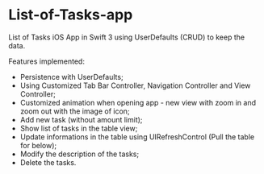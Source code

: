 # List-of-Tasks-app
List of Tasks iOS App in Swift 3 using UserDefaults (CRUD) to keep the data.

Features implemented:
- Persistence with UserDefaults;
- Using Customized Tab Bar Controller, Navigation Controller and View Controller;
- Customized animation when opening app - new view with zoom in and zoom out with the image of icon;
- Add new task (without amount limit);
- Show list of tasks in the table view;
- Update informations in the table using UIRefreshControl (Pull the table for below);
- Modify the description of the tasks;
- Delete the tasks.
